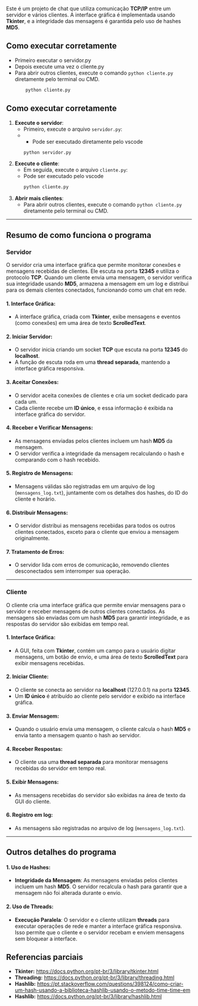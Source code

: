 Este é um projeto de chat que utiliza comunicação **TCP/IP** entre um servidor e vários clientes. A interface gráfica é implementada usando **Tkinter**, e a integridade das mensagens é garantida pelo uso de hashes **MD5**.

## Como executar corretamente
- Primeiro executar o servidor.py
- Depois execute uma vez o cliente.py
- Para abrir outros clientes, execute o comando `python cliente.py` diretamente pelo terminal ou CMD.
  ```bash
      python cliente.py
  ``` 

## Como executar corretamente

1. **Execute o servidor**:
    - Primeiro, execute o arquivo `servidor.py`:
    - - Pode ser executado diretamente pelo vscode 
      ```bash
      python servidor.py
      ```
3. **Execute o cliente**:
    - Em seguida, execute o arquivo `cliente.py`:
    - Pode ser executado pelo vscode
      ```bash
      python cliente.py
      ```
4. **Abrir mais clientes**:
    - Para abrir outros clientes, execute o comando `python cliente.py` diretamente pelo terminal ou CMD. 

---

## Resumo de como funciona o programa

### Servidor

O servidor cria uma interface gráfica que permite monitorar conexões e mensagens recebidas de clientes. Ele escuta na porta **12345** e utiliza o protocolo **TCP**. Quando um cliente envia uma mensagem, o servidor verifica sua integridade usando **MD5**, armazena a mensagem em um log e distribui para os demais clientes conectados, funcionando como um chat em rede.

#### 1. Interface Gráfica:
- A interface gráfica, criada com **Tkinter**, exibe mensagens e eventos (como conexões) em uma área de texto **ScrolledText**.

#### 2. Iniciar Servidor:
- O servidor inicia criando um socket **TCP** que escuta na porta **12345** do **localhost**.
- A função de escuta roda em uma **thread separada**, mantendo a interface gráfica responsiva.

#### 3. Aceitar Conexões:
- O servidor aceita conexões de clientes e cria um socket dedicado para cada um.
- Cada cliente recebe um **ID único**, e essa informação é exibida na interface gráfica do servidor.

#### 4. Receber e Verificar Mensagens:
- As mensagens enviadas pelos clientes incluem um hash **MD5** da mensagem.
- O servidor verifica a integridade da mensagem recalculando o hash e comparando com o hash recebido.

#### 5. Registro de Mensagens:
- Mensagens válidas são registradas em um arquivo de log (`mensagens_log.txt`), juntamente com os detalhes dos hashes, do ID do cliente e horário.

#### 6. Distribuir Mensagens:
- O servidor distribui as mensagens recebidas para todos os outros clientes conectados, exceto para o cliente que enviou a mensagem originalmente.

#### 7. Tratamento de Erros:
- O servidor lida com erros de comunicação, removendo clientes desconectados sem interromper sua operação.

---

### Cliente

O cliente cria uma interface gráfica que permite enviar mensagens para o servidor e receber mensagens de outros clientes conectados. As mensagens são enviadas com um hash **MD5** para garantir integridade, e as respostas do servidor são exibidas em tempo real.

#### 1. Interface Gráfica:
- A GUI, feita com **Tkinter**, contém um campo para o usuário digitar mensagens, um botão de envio, e uma área de texto **ScrolledText** para exibir mensagens recebidas.

#### 2. Iniciar Cliente:
- O cliente se conecta ao servidor na **localhost** (127.0.0.1) na porta **12345**.
- Um **ID único** é atribuído ao cliente pelo servidor e exibido na interface gráfica.

#### 3. Enviar Mensagem:
- Quando o usuário envia uma mensagem, o cliente calcula o hash **MD5** e envia tanto a mensagem quanto o hash ao servidor.

#### 4. Receber Respostas:
- O cliente usa uma **thread separada** para monitorar mensagens recebidas do servidor em tempo real.

#### 5. Exibir Mensagens:
- As mensagens recebidas do servidor são exibidas na área de texto da GUI do cliente.

#### 6. Registro em log:
- As mensagens são registradas no arquivo de log (`mensagens_log.txt`).

---

## Outros detalhes do programa

#### 1. Uso de Hashes:
- **Integridade da Mensagem**: As mensagens enviadas pelos clientes incluem um hash **MD5**. O servidor recalcula o hash para garantir que a mensagem não foi alterada durante o envio.

#### 2. Uso de Threads:
- **Execução Paralela**: O servidor e o cliente utilizam **threads** para executar operações de rede e manter a interface gráfica responsiva. Isso permite que o cliente e o servidor recebam e enviem mensagens sem bloquear a interface.

## Referencias parciais
- **Tkinter:** https://docs.python.org/pt-br/3/library/tkinter.html
- **Threading:** https://docs.python.org/pt-br/3/library/threading.html
- **Hashlib:** https://pt.stackoverflow.com/questions/398124/como-criar-um-hash-usando-a-biblioteca-hashlib-usando-o-metodo-time-time-em
- **Hashlib:** https://docs.python.org/pt-br/3/library/hashlib.html
